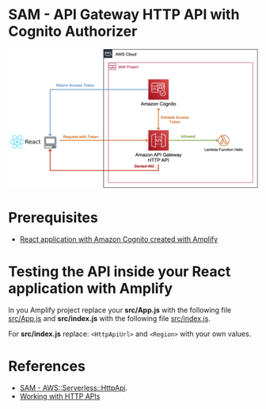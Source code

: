 # SAM - API Gateway HTTP API with Cognito Authorizer

![SAM - API Gateway HTTP API with Cognito Authorizer](images/diagram.png)

# Prerequisites

* [React application with Amazon Cognito created with Amplify](https://github.com/aurbac/amplify-react-app)

# Testing the API inside your React application with Amplify

In you Amplify project replace your **src/App.js** with the following file [src/App.js](amplify/src/App.js) and **src/index.js** with the following file [src/index.js](amplify/src/index.js).

For **src/index.js** replace: `<HttpApiUrl>` and `<Region>` with your own values.

# References

* [SAM - AWS::Serverless::HttpApi](https://docs.aws.amazon.com/serverless-application-model/latest/developerguide/sam-resource-httpapi.html).
* [Working with HTTP APIs](https://docs.aws.amazon.com/apigateway/latest/developerguide/http-api.html)
